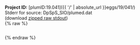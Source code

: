 **Project ID:** [plumID:19.041]({{ '/' | absolute_url }}eggs/19/041/)  
Stderr for source:  DpSpS_SIO/plumed.dat   
(download [zipped raw stdout](plumed.dat.plumed_master.stdout.txt.zip))  
{% raw %}
<pre>
</pre>
{% endraw %}
